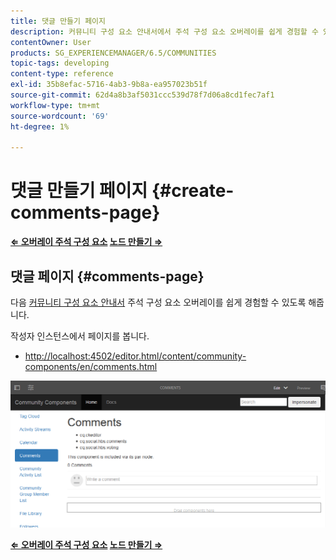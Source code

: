 ```yaml
---
title: 댓글 만들기 페이지
description: 커뮤니티 구성 요소 안내서에서 주석 구성 요소 오버레이를 쉽게 경험할 수 있도록 하는 방법을 알아봅니다.
contentOwner: User
products: SG_EXPERIENCEMANAGER/6.5/COMMUNITIES
topic-tags: developing
content-type: reference
exl-id: 35b8efac-5716-4ab3-9b8a-ea957023b51f
source-git-commit: 62d4a8b3af5031ccc539d78f7d06a8cd1fec7af1
workflow-type: tm+mt
source-wordcount: '69'
ht-degree: 1%

---
```


# 댓글 만들기 페이지 {#create-comments-page}

**[⇐ 오버레이 주석 구성 요소](overlay-comments.md) [노드 만들기 ⇒](overlay-create-nodes.md)**

## 댓글 페이지 {#comments-page}

다음 [커뮤니티 구성 요소 안내서](components-guide.md) 주석 구성 요소 오버레이를 쉽게 경험할 수 있도록 해줍니다.

작성자 인스턴스에서 페이지를 봅니다.

* [http://localhost:4502/editor.html/content/community-components/en/comments.html](http://localhost:4502/editor.html/content/community-components/en/comments.html)

![주석](assets/comments.png)

**[⇐ 오버레이 주석 구성 요소](overlay-comments.md) [노드 만들기 ⇒](overlay-create-nodes.md)**
